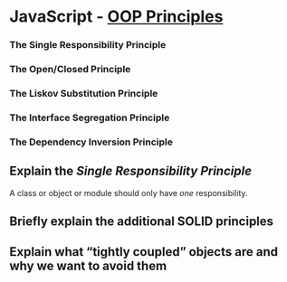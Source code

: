 # JavaScript - [OOP Principles](https://www.theodinproject.com/paths/full-stack-javascript/courses/javascript/lessons/oop-principles)

### The Single Responsibility Principle
### The Open/Closed Principle
### The Liskov Substitution Principle
### The Interface Segregation Principle
### The Dependency Inversion Principle

## Explain the *Single Responsibility Principle*
A class or object or module should only have _one_ responsibility. 
## Briefly explain the additional SOLID principles
## Explain what “tightly coupled” objects are and why we want to avoid them
